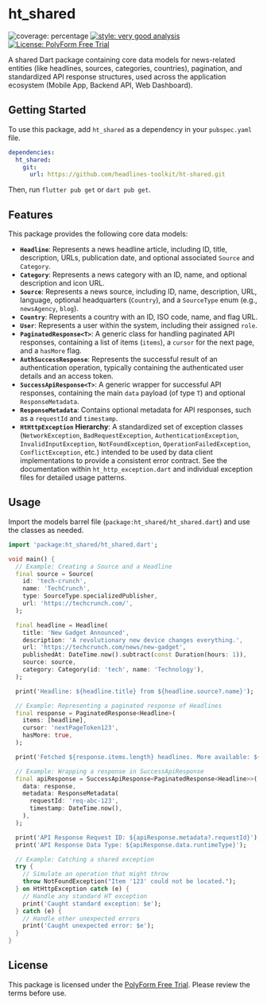 # ht_shared

![coverage: percentage](https://img.shields.io/badge/coverage-93-green)
[![style: very good analysis](https://img.shields.io/badge/style-very_good_analysis-B22C89.svg)](https://pub.dev/packages/very_good_analysis)
[![License: PolyForm Free Trial](https://img.shields.io/badge/License-PolyForm%20Free%20Trial-blue)](https://polyformproject.org/licenses/free-trial/1.0.0)

A shared Dart package containing core data models for news-related entities (like headlines, sources, categories, countries), pagination, and standardized API response structures, used across the application ecosystem (Mobile App, Backend API, Web Dashboard).

## Getting Started

To use this package, add `ht_shared` as a dependency in your `pubspec.yaml` file.

```yaml
dependencies:
  ht_shared:
    git:
      url: https://github.com/headlines-toolkit/ht-shared.git
```

Then, run `flutter pub get` or `dart pub get`.

## Features

This package provides the following core data models:

*   **`Headline`**: Represents a news headline article, including ID, title, description, URLs, publication date, and optional associated `Source` and `Category`.
*   **`Category`**: Represents a news category with an ID, name, and optional description and icon URL.
*   **`Source`**: Represents a news source, including ID, name, description, URL, language, optional headquarters (`Country`), and a `SourceType` enum (e.g., `newsAgency`, `blog`).
*   **`Country`**: Represents a country with an ID, ISO code, name, and flag URL.
*   **`User`**: Represents a user within the system, including their assigned `role`.
*   **`PaginatedResponse<T>`**: A generic class for handling paginated API responses, containing a list of items (`items`), a `cursor` for the next page, and a `hasMore` flag.
*   **`AuthSuccessResponse`**: Represents the successful result of an authentication operation, typically containing the authenticated user details and an access token.
*   **`SuccessApiResponse<T>`**: A generic wrapper for successful API responses, containing the main `data` payload (of type `T`) and optional `ResponseMetadata`.
*   **`ResponseMetadata`**: Contains optional metadata for API responses, such as a `requestId` and `timestamp`.
*   **`HtHttpException` Hierarchy**: A standardized set of exception classes (`NetworkException`, `BadRequestException`, `AuthenticationException`, `InvalidInputException`, `NotFoundException`, `OperationFailedException`, `ConflictException`, etc.) intended to be used by data client implementations to provide a consistent error contract. See the documentation within `ht_http_exception.dart` and individual exception files for detailed usage patterns.

## Usage

Import the models barrel file (`package:ht_shared/ht_shared.dart`) and use the classes as needed.

```dart
import 'package:ht_shared/ht_shared.dart';

void main() {
  // Example: Creating a Source and a Headline
  final source = Source(
    id: 'tech-crunch',
    name: 'TechCrunch',
    type: SourceType.specializedPublisher,
    url: 'https://techcrunch.com/',
  );

  final headline = Headline(
    title: 'New Gadget Announced',
    description: 'A revolutionary new device changes everything.',
    url: 'https://techcrunch.com/news/new-gadget',
    publishedAt: DateTime.now().subtract(const Duration(hours: 1)),
    source: source,
    category: Category(id: 'tech', name: 'Technology'),
  );

  print('Headline: ${headline.title} from ${headline.source?.name}');

  // Example: Representing a paginated response of Headlines
  final response = PaginatedResponse<Headline>(
    items: [headline],
    cursor: 'nextPageToken123',
    hasMore: true,
  );

  print('Fetched ${response.items.length} headlines. More available: ${response.hasMore}');

  // Example: Wrapping a response in SuccessApiResponse
  final apiResponse = SuccessApiResponse<PaginatedResponse<Headline>>(
    data: response,
    metadata: ResponseMetadata(
      requestId: 'req-abc-123',
      timestamp: DateTime.now(),
    ),
  );

  print('API Response Request ID: ${apiResponse.metadata?.requestId}');
  print('API Response Data Type: ${apiResponse.data.runtimeType}');

  // Example: Catching a shared exception
  try {
    // Simulate an operation that might throw
    throw NotFoundException("Item '123' could not be located.");
  } on HtHttpException catch (e) {
    // Handle any standard HT exception
    print('Caught standard exception: $e');
  } catch (e) {
    // Handle other unexpected errors
    print('Caught unexpected error: $e');
  }
}

```

## License

This package is licensed under the [PolyForm Free Trial](LICENSE). Please review the terms before use.
